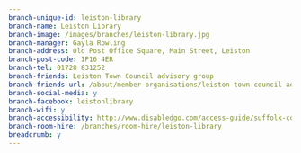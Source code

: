```yaml
---
branch-unique-id: leiston-library
branch-name: Leiston Library
branch-image: /images/branches/leiston-library.jpg
branch-manager: Gayla Rowling
branch-address: Old Post Office Square, Main Street, Leiston
branch-post-code: IP16 4ER
branch-tel: 01728 831252
branch-friends: Leiston Town Council advisory group
branch-friends-url: /about/member-organisations/leiston-town-council-advisory-group
branch-social-media: y
branch-facebook: leistonlibrary
branch-wifi: y
branch-accessibility: http://www.disabledgo.com/access-guide/suffolk-county-council/leiston-library-2
branch-room-hire: /branches/room-hire/leiston-library
breadcrumb: y
---
```

